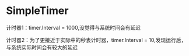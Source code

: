 # SimpleTimer

计时器1：timer.Interval = 1000,没觉得与系统时间会有延迟

计时器2：为了更接近于实际中的秒表计时器，timer.Interval = 10,发现运行后，与系统实际时间会有较大的延迟
